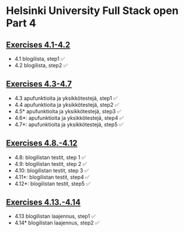 # Helsinki University Full Stack open Part 4

## [Exercises 4.1-4.2](https://fullstackopen.com/osa4/sovelluksen_rakenne_ja_testauksen_alkeet#tehtavat-4-1-4-2)
- 4.1 blogilista, step1 ✅
- 4.2 blogilista, step2 ✅

## [Exercises 4.3-4.7](https://fullstackopen.com/osa4/sovelluksen_rakenne_ja_testauksen_alkeet#tehtavat-4-3-4-7)
- 4.3 apufunktioita ja yksikkötestejä, step1 ✅
- 4.4 apufunktioita ja yksikkötestejä, step2 ✅
- 4.5* apufunktioita ja yksikkötestejä, step3 ✅
- 4.6*: apufunktioita ja yksikkötestejä, step4 ✅
- 4.7*: apufunktioita ja yksikkötestejä, step5 ✅

## [Exercises 4.8.-4.12](https://fullstackopen.com/osa4/backendin_testaaminen#tehtavat-4-8-4-12)
- 4.8: blogilistan testit, step 1 ✅
- 4.9: blogilistan testit, step 2 ✅
- 4.10: blogilistan testit, step 3 ✅
- 4.11*: blogilistan testit, step4 ✅
- 4.12*: blogilistan testit, step5 ✅

## [Exercises 4.13.-4.14](https://fullstackopen.com/osa4/backendin_testaaminen#tehtavat-4-13-4-14)
- 4.13 blogilistan laajennus, step1 ✅
- 4.14* blogilistan laajennus, step2 ✅